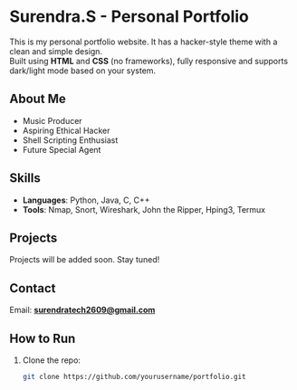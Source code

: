 # Surendra.S - Personal Portfolio

This is my personal portfolio website. It has a hacker-style theme with a clean and simple design.  
Built using **HTML** and **CSS** (no frameworks), fully responsive and supports dark/light mode based on your system.

## About Me

- Music Producer  
- Aspiring Ethical Hacker  
- Shell Scripting Enthusiast  
- Future Special Agent  

## Skills

- **Languages**: Python, Java, C, C++  
- **Tools**: Nmap, Snort, Wireshark, John the Ripper, Hping3, Termux  

## Projects

Projects will be added soon. Stay tuned!

## Contact

Email: **surendratech2609@gmail.com**

## How to Run

1. Clone the repo:
   ```bash
   git clone https://github.com/yourusername/portfolio.git
